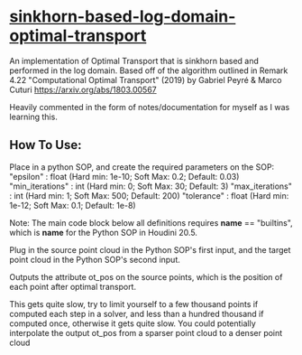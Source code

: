 # **[sinkhorn-based-log-domain-optimal-transport](./SinkhornBasedLogDomainOptimalTransportHoudini.py)**
An implementation of Optimal Transport that is sinkhorn based and performed in the log domain.
Based off of the algorithm outlined in Remark 4.22 "Computational Optimal Transport" (2019) by Gabriel Peyré
& Marco Cuturi https://arxiv.org/abs/1803.00567

Heavily commented in the form of notes/documentation for myself as I was learning this.

## How To Use:
Place in a python SOP, and create the required parameters on the SOP:
"epsilon" : float (Hard min: 1e-10; Soft Max: 0.2; Default: 0.03)
"min_iterations" : int (Hard min: 0; Soft Max: 30; Default: 3)
"max_iterations" : int (Hard min: 1; Soft Max: 500; Default: 200)
"tolerance" : float (Hard min: 1e-12; Soft Max: 0.1; Default: 1e-8)

Note: The main code block below all definitions requires __name__ == "builtins", which is __name__ for the Python
SOP in Houdini 20.5.

Plug in the source point cloud in the Python SOP's first input, and the target point cloud in the Python SOP's second
input.

Outputs the attribute ot_pos on the source points, which is the position of each point after optimal transport.

This gets quite slow, try to limit yourself to a few thousand points if computed each step in a solver, and less than a
hundred thousand if computed once, otherwise it gets quite slow.
You could potentially interpolate the output ot_pos from a sparser point cloud to a denser point cloud